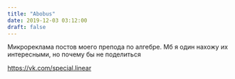 ```yaml
---
title: "Abobus"
date: 2019-12-03 03:12:00
draft: false
---
```


Микрореклама постов моего препода по алгебре. Мб я один нахожу их интересными, но почему бы не поделиться

https://vk.com/special.linear

